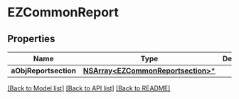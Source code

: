 # EZCommonReport

## Properties
Name | Type | Description | Notes
------------ | ------------- | ------------- | -------------
**aObjReportsection** | [**NSArray&lt;EZCommonReportsection&gt;***](EZCommonReportsection.md) |  | 

[[Back to Model list]](../README.md#documentation-for-models) [[Back to API list]](../README.md#documentation-for-api-endpoints) [[Back to README]](../README.md)


